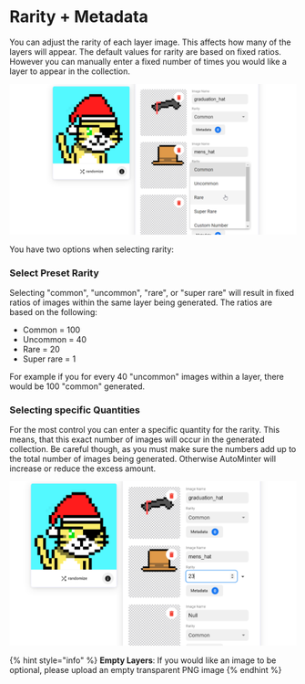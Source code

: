 # Rarity + Metadata

You can adjust the rarity of each layer image. This affects how many of the layers will appear. The default values for rarity are based on fixed ratios. However you can manually enter a fixed number of times you would like a layer to appear in the collection.

![](<../.gitbook/assets/image (7).png>)

You have two options when selecting rarity:

### Select Preset Rarity

Selecting "common", "uncommon", "rare", or "super rare" will result in fixed ratios of images within the same layer being generated. The ratios are based on the following:

* Common = 100
* Uncommon = 40
* Rare = 20
* Super rare = 1

For example if you for every 40 "uncommon" images within a layer, there would be 100 "common" generated.&#x20;

### Selecting specific Quantities

For the most control you can enter a specific quantity for the rarity. This means, that this exact number of images will occur in the generated collection. Be careful though, as you must make sure the numbers add up to the total number of images being generated. Otherwise AutoMinter will increase or reduce the excess amount.

![](<../.gitbook/assets/image (4).png>)



{% hint style="info" %}
**Empty Layers**: If you would like an image to be optional, please upload an empty transparent PNG image
{% endhint %}
